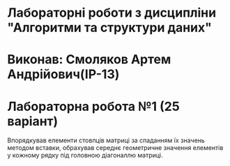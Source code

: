 # Лабораторні роботи з дисципліни "Алгоритми та структури даних"
# Виконав: Смоляков Артем Андрійович(ІР-13)
# Лабораторна робота №1 (25 варіант)
Впорядкував елементи стовпців матриці за спаданням їх значень методом вставки, обрахував середнє геометричне значення елементів у кожному рядку під головною діагоналлю матриці.